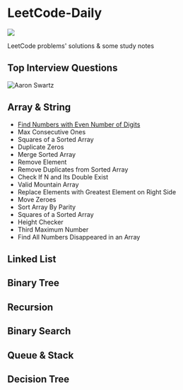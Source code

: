# LeetCode-Daily


[![](https://img.shields.io/badge/LeetCode-Daily-orange?style=flat-square)](https://github.com/ceezyyy/LeetCode-daily)

LeetCode problems' solutions &amp; some study notes

## Top Interview Questions
![Aaron Swartz](https://github.com/ceezyyy/LeetCode-daily/blob/master/pics/INTERVIEW.png)







## Array & String

- [Find Numbers with Even Number of Digits]()
- Max Consecutive Ones
- Squares of a Sorted Array
- Duplicate Zeros
- Merge Sorted Array
- Remove Element
- Remove Duplicates from Sorted Array
- Check If N and Its Double Exist
- Valid Mountain Array
- Replace Elements with Greatest Element on Right Side
- Move Zeroes
- Sort Array By Parity
- Squares of a Sorted Array
- Height Checker
- Third Maximum Number
- Find All Numbers Disappeared in an Array

## Linked List







## Binary Tree







## Recursion 	











## Binary Search







## Queue & Stack





## Decision Tree





